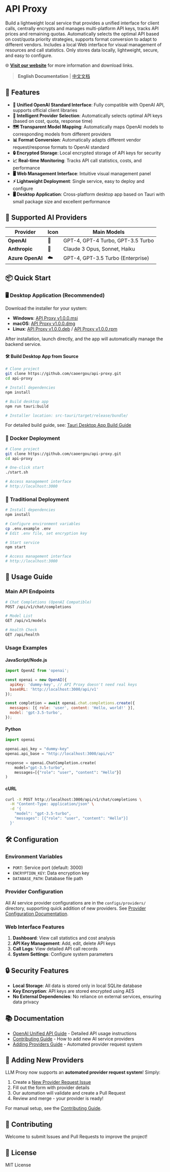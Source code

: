 # API Proxy

Build a lightweight local service that provides a unified interface for client calls, centrally encrypts and manages multi-platform API keys, tracks API prices and remaining quotas. Automatically selects the optimal API based on cost/quota priority strategies, supports format conversion to adapt to different vendors. Includes a local Web interface for visual management of resources and call statistics. Only stores data locally, lightweight, secure, and easy to configure.

🌐 **[Visit our website](https://caoergou.github.io/LLMProxy/)** for more information and download links.

> **English Documentation** | [中文文档](README_cn.md)

## 🚀 Features

- **🎯 Unified OpenAI Standard Interface**: Fully compatible with OpenAI API, supports official client libraries
- **🔄 Intelligent Provider Selection**: Automatically selects optimal API keys (based on cost, quota, response time)
- **🗺️ Transparent Model Mapping**: Automatically maps OpenAI models to corresponding models from different providers
- **📊 Format Conversion**: Automatically adapts different vendor request/response formats to OpenAI standard
- **🔒 Encrypted Storage**: Local encrypted storage of API keys for security
- **📈 Real-time Monitoring**: Tracks API call statistics, costs, and performance
- **🖥️ Web Management Interface**: Intuitive visual management panel
- **⚡ Lightweight Deployment**: Single service, easy to deploy and configure
- **🖥️ Desktop Application**: Cross-platform desktop app based on Tauri with small package size and excellent performance

## 🎯 Supported AI Providers

| Provider | Icon | Main Models |
|----------|------|-------------|
| **OpenAI** | 🤖 | GPT-4, GPT-4 Turbo, GPT-3.5 Turbo |
| **Anthropic** | 🧠 | Claude 3 Opus, Sonnet, Haiku |
| **Azure OpenAI** | ☁️ | GPT-4, GPT-3.5 Turbo (Enterprise) |

## 📦 Quick Start

### 🖥️ Desktop Application (Recommended)

Download the installer for your system:

- **Windows**: [API Proxy v1.0.0.msi](https://github.com/caoergou/api-proxy/releases/latest)
- **macOS**: [API Proxy v1.0.0.dmg](https://github.com/caoergou/api-proxy/releases/latest)
- **Linux**: [API Proxy v1.0.0.deb](https://github.com/caoergou/api-proxy/releases/latest) / [API Proxy v1.0.0.rpm](https://github.com/caoergou/api-proxy/releases/latest)

After installation, launch directly, and the app will automatically manage the backend service.

#### 🛠 Build Desktop App from Source

```bash
# Clone project
git clone https://github.com/caoergou/api-proxy.git
cd api-proxy

# Install dependencies
npm install

# Build desktop app
npm run tauri:build

# Installer location: src-tauri/target/release/bundle/
```

For detailed build guide, see: [Tauri Desktop App Build Guide](docs/TAURI_BUILD_GUIDE.md)

### 🐳 Docker Deployment

```bash
# Clone project
git clone https://github.com/caoergou/api-proxy.git
cd api-proxy

# One-click start
./start.sh

# Access management interface
# http://localhost:3000
```

### 🔧 Traditional Deployment

```bash
# Install dependencies
npm install

# Configure environment variables
cp .env.example .env
# Edit .env file, set encryption key

# Start service
npm start

# Access management interface
# http://localhost:3000
```

## 🔧 Usage Guide

### Main API Endpoints

```bash
# Chat Completions (OpenAI Compatible)
POST /api/v1/chat/completions

# Model List
GET /api/v1/models

# Health Check
GET /api/health
```

### Usage Examples

#### JavaScript/Node.js
```javascript
import OpenAI from 'openai';

const openai = new OpenAI({
  apiKey: 'dummy-key', // API Proxy doesn't need real keys
  baseURL: 'http://localhost:3000/api/v1'
});

const completion = await openai.chat.completions.create({
  messages: [{ role: 'user', content: 'Hello, world!' }],
  model: 'gpt-3.5-turbo',
});
```

#### Python
```python
import openai

openai.api_key = "dummy-key"
openai.api_base = "http://localhost:3000/api/v1"

response = openai.ChatCompletion.create(
    model="gpt-3.5-turbo",
    messages=[{"role": "user", "content": "Hello"}]
)
```

#### cURL
```bash
curl -X POST http://localhost:3000/api/v1/chat/completions \
  -H "Content-Type: application/json" \
  -d '{
    "model": "gpt-3.5-turbo",
    "messages": [{"role": "user", "content": "Hello"}]
  }'
```

## 🛠️ Configuration

### Environment Variables

- `PORT`: Service port (default: 3000)
- `ENCRYPTION_KEY`: Data encryption key
- `DATABASE_PATH`: Database file path

### Provider Configuration

All AI service provider configurations are in the `configs/providers/` directory, supporting quick addition of new providers. See [Provider Configuration Documentation](configs/README.md).

### Web Interface Features

1. **Dashboard**: View call statistics and cost analysis
2. **API Key Management**: Add, edit, delete API keys
3. **Call Logs**: View detailed API call records
4. **System Settings**: Configure system parameters

## 🔒 Security Features

- **Local Storage**: All data is stored only in local SQLite database
- **Key Encryption**: API keys are stored encrypted using AES
- **No External Dependencies**: No reliance on external services, ensuring data privacy

## 📚 Documentation

- [OpenAI Unified API Guide](docs/UNIFIED_API.md) - Detailed API usage instructions
- [Contributing Guide](CONTRIBUTING.md) - How to add new AI service providers
- [Adding Providers Guide](docs/ADDING_PROVIDERS.md) - Automated provider request system

## 🚀 Adding New Providers

LLM Proxy now supports an **automated provider request system**! Simply:

1. Create a [New Provider Request Issue](https://github.com/caoergou/LLMProxy/issues/new/choose)
2. Fill out the form with provider details
3. Our automation will validate and create a Pull Request
4. Review and merge - your provider is ready!

For manual setup, see the [Contributing Guide](CONTRIBUTING.md).

## 🤝 Contributing

Welcome to submit Issues and Pull Requests to improve the project!

## 📄 License

MIT License
